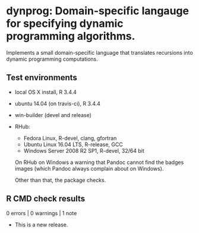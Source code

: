 # dynprog: Domain-specific langauge for specifying dynamic programming algorithms.

Implements a small domain-specific language that translates recursions into
dynamic programming computations.

## Test environments
* local OS X install, R 3.4.4
* ubuntu 14.04 (on travis-ci), R 3.4.4
* win-builder (devel and release)
* RHub:
  
  - Fedora Linux, R-devel, clang, gfortran
  - Ubuntu Linux 16.04 LTS, R-release, GCC
  - Windows Server 2008 R2 SP1, R-devel, 32/64 bit
  
  On RHub on Windows a warning that Pandoc cannot
  find the badges images (which Pandoc always complain about on Windows).
  
  Other than that, the package checks.
  
## R CMD check results

0 errors | 0 warnings | 1 note

* This is a new release.
